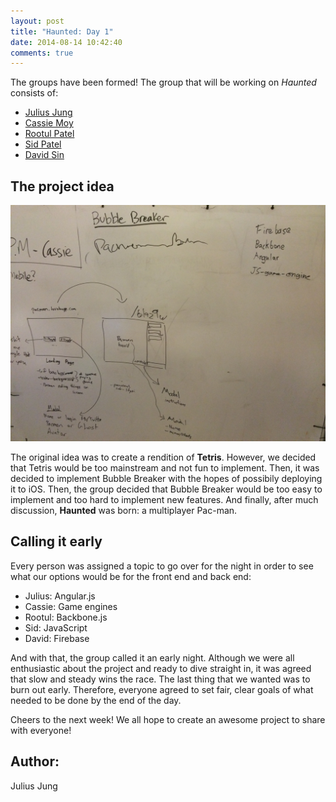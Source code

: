 ```yaml
---
layout: post
title: "Haunted: Day 1"
date: 2014-08-14 10:42:40
comments: true
---
```


The groups have been formed! The group that will be working on *Haunted* consists of:

  * [Julius Jung](https://github.com/juljun14)
  * [Cassie Moy](https://github.com/cassiemoy)
  * [Rootul Patel](https://github.com/rootulp)
  * [Sid Patel](https://github.com/sidpatel13)
  * [David Sin](https://github.com/dabeeya)

## The project idea

![alt text](/assets/img/whiteboard.jpg "Whiteboarding")

The original idea was to create a rendition of **Tetris**. However, we decided that Tetris would be too mainstream and not fun to implement. Then, it was decided to implement Bubble Breaker with the hopes of possibily deploying it to iOS. Then, the group decided that Bubble Breaker would be too easy to implement and too hard to implement new features. And finally, after much discussion, **Haunted** was born: a multiplayer Pac-man.

## Calling it early

Every person was assigned a topic to go over for the night in order to see what our options would be for the front end and back end:

  * Julius: Angular.js
  * Cassie: Game engines
  * Rootul: Backbone.js
  * Sid: JavaScript
  * David: Firebase

And with that, the group called it an early night. Although we were all enthusiastic about the project and ready to dive straight in, it was agreed that slow and steady wins the race. The last thing that we wanted was to burn out early. Therefore, everyone agreed to set fair, clear goals of what needed to be done by the end of the day.

Cheers to the next week! We all hope to create an awesome project to share with everyone!

## Author:

Julius Jung